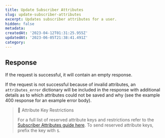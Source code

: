 ```yaml
---
title: Update Subscriber Attributes
slug: update-subscriber-attributes
excerpt: Updates subscriber attributes for a user.
hidden: false
metadata: 
createdAt: '2023-04-12T01:31:25.955Z'
updatedAt: '2023-06-05T21:38:41.491Z'
category: 
---
```

## Response

If the request is successful, it will contain an empty response.

If the request is not successful because of invalid attributes, an `attributes_error` dictionary will be included in the response with additional details as to which attributes could not be saved and why (see the example 400 response for an example error body).

> 🚧 Attribute Key Restrictions
> 
> For a full list of reserved attribute keys and restrictions refer to the [Subscriber Attributes guide here](doc:subscriber-attributes). To send reserved attribute keys, prefix the key with `$`.